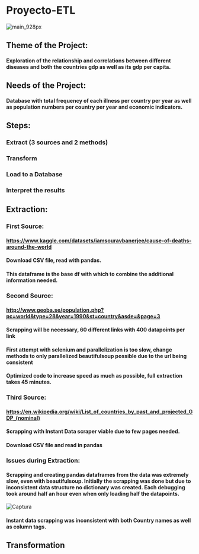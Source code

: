 # Proyecto-ETL
![main_928px](https://user-images.githubusercontent.com/114666478/201599140-5343ab95-96b7-4baf-aacd-6c9a2dc09975.jpg)

## Theme of the Project:
#### Exploration of the relationship and correlations between different diseases and both the countries gdp as well as its gdp per capita.
## Needs of the Project:
#### Database with total frequency of each illness per country per year as well as population numbers per country per year and economic indicators.

## Steps:
### Extract (3 sources and 2 methods)
### Transform 
### Load to a Database
### Interpret the results


## Extraction:
### First Source:
#### https://www.kaggle.com/datasets/iamsouravbanerjee/cause-of-deaths-around-the-world
#### Download CSV file, read with pandas. 
#### This dataframe is the base df with which to combine the additional information needed.

### Second Source:
#### http://www.geoba.se/population.php?pc=world&type=28&year=1990&st=country&asde=&page=3
#### Scrapping will be necessary, 60 different links with 400 datapoints per link
#### First attempt with selenium and parallelization is too slow, change methods to only parallelized beautifulsoup possible due to the url being consistent
#### Optimized code to increase speed as much as possible, full extraction takes 45 minutes.

### Third Source:
#### https://en.wikipedia.org/wiki/List_of_countries_by_past_and_projected_GDP_(nominal)
#### Scrapping with Instant Data scraper viable due to few pages needed.
#### Download CSV file and read in pandas

### Issues during Extraction:
#### Scrapping and creating pandas dataframes from the data was extremely slow, even with beautifulsoup. Initially the scrapping was done but due to inconsistent data structure no dictionary was created. Each debugging took around half an hour even when only loading half the datapoints.


![Captura](https://user-images.githubusercontent.com/114666478/201597872-58382775-00a9-4b23-9fc4-36acfc5c6343.PNG)


#### Instant data scrapping was inconsistent with both Country names as well as column tags.

## Transformation


















